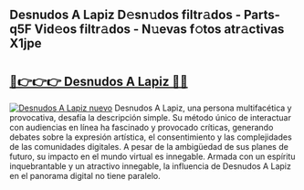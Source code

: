 ## Desnudos A Lapiz D𝚎sn𝚞dos filtr𝚊dos - Parts-q5F Vid𝚎os filtr𝚊dos - N𝚞evas f𝚘tos atr𝚊ctivas X1jpe

# <h2><a href="http://mbaacua.tromn.icu/?c=Desnudos+A+Lapiz">🔗👉👉👉 Desnudos A Lapiz 🔗🔗</a></h2>

[![Desnudos A Lapiz nuevo](https://i.imgur.com/pEAQMta.gif)](http://mbaacua.tromn.icu/?c=Desnudos+A+Lapiz)
Desnudos A Lapiz, una persona multifacética y provocativa, desafía la descripción simple. Su método único de interactuar con audiencias en línea ha fascinado y provocado críticas, generando debates sobre la expresión artística, el consentimiento y las complejidades de las comunidades digitales. A pesar de la ambigüedad de sus planes de futuro, su impacto en el mundo virtual es innegable. Armada con un espíritu inquebrantable y un atractivo innegable, la influencia de Desnudos A Lapiz en el panorama digital no tiene paralelo.
